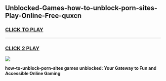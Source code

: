 
## Unblocked-Games-how-to-unblock-porn-sites-Play-Online-Free-quxcn
<h3>
<a href="https://premium76.site?title=how-to-unblock-porn-sites&ref=26A">CLICK TO PLAY</a></h3>
<hr>

<h3>
<a href="https://premium76.site?title=how-to-unblock-porn-sites&ref=26A">CLICK 2 PLAY</a>
  
</h3>

<a href="https://premium76.site?title=how-to-unblock-porn-sites&ref=26A"><img src="https://clearcache.store/games.png"></a>


**how-to-unblock-porn-sites games unblocked: Your Gateway to Fun and Accessible Online Gaming**
